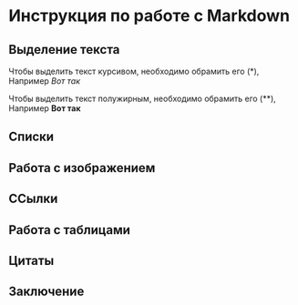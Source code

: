 # Инструкция по работе с Markdown

## Выделение текста
Чтобы выделить текст курсивом, необходимо обрамить его (*), Например *Вот так*

Чтобы выделить текст полужирным, необходимо обрамить его (**), Например **Вот так**

## Списки

## Работа с изображением

## ССылки

## Работа с таблицами 

## Цитаты

## Заключение

